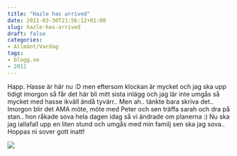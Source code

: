 ```yaml
---
title: "Hazle has arrived"
date: 2011-03-30T21:56:12+01:00
slug: hazle-has-arrived
draft: false
categories:
- Allmänt/Vardag
tags:
- blogg.se
- 2011
---
```

Happ. Hasse är här nu :D men eftersom klockan är mycket och jag ska upp tidigt imorgon så får det här bli mitt sista inlägg och jag lär inte umgås så mycket med hasse ikväll ändå tyvärr.. Men ah.. tänkte bara skriva det.. Imorgon blir det AMA möte, möte med Peter och sen träffa sarah och dra på stan.. hon råkade sova hela dagen idag så vi ändrade om planerna :) Nu ska jag iallafall upp en liten stund och umgås med min familj sen ska jag sova.. Hoppas ni sover gott inatt!  
  
![](/assets/images/blogg.se/blue-heart_140425504.jpg)